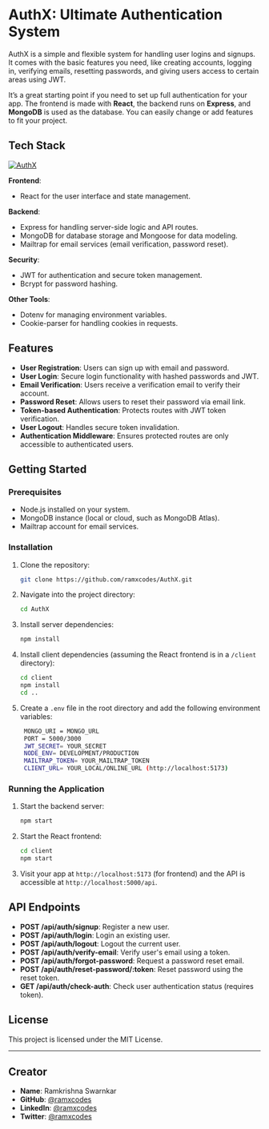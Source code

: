 # AuthX: Ultimate Authentication System

AuthX is a simple and flexible system for handling user logins and signups. It comes with the basic features you need, like creating accounts, logging in, verifying emails, resetting passwords, and giving users access to certain areas using JWT. 

It’s a great starting point if you need to set up full authentication for your app. The frontend is made with **React**, the backend runs on **Express**, and **MongoDB** is used as the database. You can easily change or add features to fit your project.

## Tech Stack

[![AuthX](https://skillicons.dev/icons?i=react,express,nodejs,mongodb,js,vercel,postman,md,npm,git,github,vscode&perline=6)](https://github.com/ramxcodes)

**Frontend**: 
- React for the user interface and state management.

**Backend**: 
- Express for handling server-side logic and API routes.
- MongoDB for database storage and Mongoose for data modeling.
- Mailtrap for email services (email verification, password reset).

**Security**:
- JWT for authentication and secure token management.
- Bcrypt for password hashing.

**Other Tools**:
- Dotenv for managing environment variables.
- Cookie-parser for handling cookies in requests.

## Features

- **User Registration**: Users can sign up with email and password.
- **User Login**: Secure login functionality with hashed passwords and JWT.
- **Email Verification**: Users receive a verification email to verify their account.
- **Password Reset**: Allows users to reset their password via email link.
- **Token-based Authentication**: Protects routes with JWT token verification.
- **User Logout**: Handles secure token invalidation.
- **Authentication Middleware**: Ensures protected routes are only accessible to authenticated users.

## Getting Started

### Prerequisites

- Node.js installed on your system.
- MongoDB instance (local or cloud, such as MongoDB Atlas).
- Mailtrap account for email services.

### Installation

1. Clone the repository:
   ```bash
   git clone https://github.com/ramxcodes/AuthX.git
   ```
   
2. Navigate into the project directory:
   ```bash
   cd AuthX
   ```

3. Install server dependencies:
   ```bash
   npm install
   ```

4. Install client dependencies (assuming the React frontend is in a `/client` directory):
   ```bash
   cd client
   npm install
   cd ..
   ```

5. Create a `.env` file in the root directory and add the following environment variables:
   ```bash
    MONGO_URI = MONGO_URL
    PORT = 5000/3000
    JWT_SECRET= YOUR_SECRET
    NODE_ENV= DEVELOPMENT/PRODUCTION
    MAILTRAP_TOKEN= YOUR_MAILTRAP_TOKEN
    CLIENT_URL= YOUR_LOCAL/ONLINE_URL (http://localhost:5173)
   ```

### Running the Application

1. Start the backend server:
   ```bash
   npm start
   ```

2. Start the React frontend:
   ```bash
   cd client
   npm start
   ```

3. Visit your app at `http://localhost:5173` (for frontend) and the API is accessible at `http://localhost:5000/api`.

## API Endpoints

- **POST /api/auth/signup**: Register a new user.
- **POST /api/auth/login**: Login an existing user.
- **POST /api/auth/logout**: Logout the current user.
- **POST /api/auth/verify-email**: Verify user's email using a token.
- **POST /api/auth/forgot-password**: Request a password reset email.
- **POST /api/auth/reset-password/:token**: Reset password using the reset token.
- **GET /api/auth/check-auth**: Check user authentication status (requires token).

## License

This project is licensed under the MIT License.

---

## Creator

- **Name**: Ramkrishna Swarnkar
- **GitHub**: [@ramxcodes](https://github.com/ramxcodes)
- **LinkedIn**: [@ramxcodes](https://www.linkedin.com/in/ramxcodes)
- **Twitter**: [@ramxcodes](https://twitter.com/ramxcodes)

